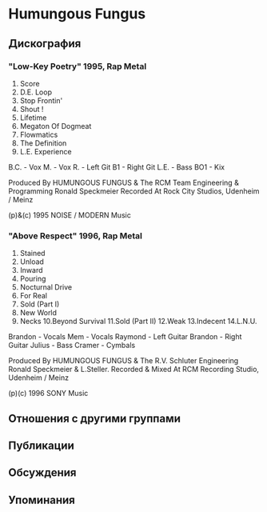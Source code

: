 # Humungous Fungus



## Дискография

### "Low-Key Poetry" 1995, Rap Metal

1. Score
2. D.E. Loop
3. Stop Frontin'
4. Shout !
5. Lifetime
6. Megaton Of Dogmeat
7. Flowmatics
8. The Definition
9. L.E. Experience

B.C. - Vox
M. - Vox
R. - Left Git
B1 - Right Git
L.E. - Bass
BO1 - Kix

Produced By HUMUNGOUS FUNGUS & The RCM Team
Engineering & Programming Ronald Speckmeier
Recorded At Rock City Studios, Udenheim / Meinz

(p)&(c) 1995 NOISE / MODERN Music

### "Above Respect" 1996, Rap Metal

1.  Stained
2.  Unload
3.  Inward
4.  Pouring
5.  Nocturnal Drive
6.  For Real
7.  Sold (Part I)
8.  New World
9.  Necks
10.Beyond Survival
11.Sold (Part II)
12.Weak
13.Indecent
14.L.N.U.

Brandon - Vocals
Mem - Vocals
Raymond - Left Guitar
Brandon - Right Guitar
Julius - Bass
Cramer - Cymbals

Produced By HUMUNGOUS FUNGUS & The R.V. Schluter
Engineering Ronald Speckmeier & L.Steller.
Recorded & Mixed At RCM Recording Studio, Udenheim / Meinz

(p)(c) 1996 SONY Music


## Отношения с другими группами


## Публикации


## Обсуждения


## Упоминания

